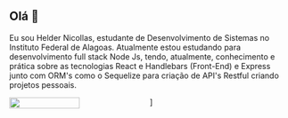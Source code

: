 ## Olá 👋

Eu sou Helder Nicollas, estudante de Desenvolvimento de Sistemas no Instituto Federal de Alagoas. Atualmente estou estudando para desenvolvimento full stack Node Js, tendo, atualmente, conhecimento e prática sobre as tecnologias React e Handlebars (Front-End) e Express junto com ORM's como o Sequelize para criação de API's Restful criando projetos pessoais.



<div style="display: flex;">
  <img width="50%" src="https://github-readme-stats.vercel.app/api?username=Helder-programer&show_icons=true&theme=dracula"/>]
  <img width="50%" src="(https://github-readme-stats.vercel.app/api/top-langs/?username=Helder-programer&layout=compact&theme=dracula/>  
</div>

